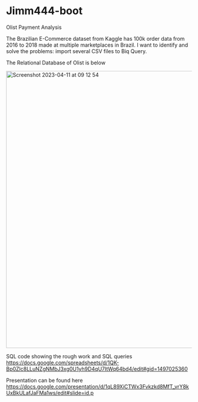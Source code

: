 # Jimm444-boot
Olist Payment Analysis

The Brazilian E-Commerce dataset from Kaggle has 100k order data from 2016 to 2018 made at multiple marketplaces in Brazil.
I want to identify and solve the problems: import several CSV files to Biq Query. 

The Relational Database of Olist is below


<img width="751" alt="Screenshot 2023-04-11 at 09 12 54" src="https://user-images.githubusercontent.com/75542033/233617613-39925732-2e9f-48ab-aed0-9bf293f981d9.png">

SQL code showing the rough work and SQL queries https://docs.google.com/spreadsheets/d/1QK-Bp0Zlc8LLuNZgNMbJ3xg0U1yh9D4qU7ItWq64bd4/edit#gid=1497025360


Presentation can be found here https://docs.google.com/presentation/d/1qL89XiCTWx3Fvkzkd8MfT_vrY8kUxBkULafJaFMa1ws/edit#slide=id.p
